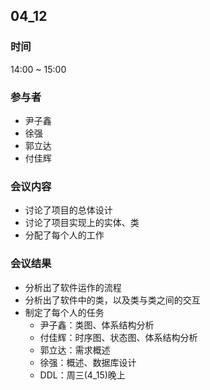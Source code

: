 ## 04_12

### 时间

14:00 ~ 15:00

### 参与者

- 尹子鑫
- 徐强
- 郭立达
- 付佳辉

### 会议内容

- 讨论了项目的总体设计
- 讨论了项目实现上的实体、类
- 分配了每个人的工作

### 会议结果

- 分析出了软件运作的流程
- 分析出了软件中的类，以及类与类之间的交互
- 制定了每个人的任务
  - 尹子鑫：类图、体系结构分析
  - 付佳辉：时序图、状态图、体系结构分析
  - 郭立达：需求概述
  - 徐强：概述、数据库设计
  - DDL：周三(4_15)晚上